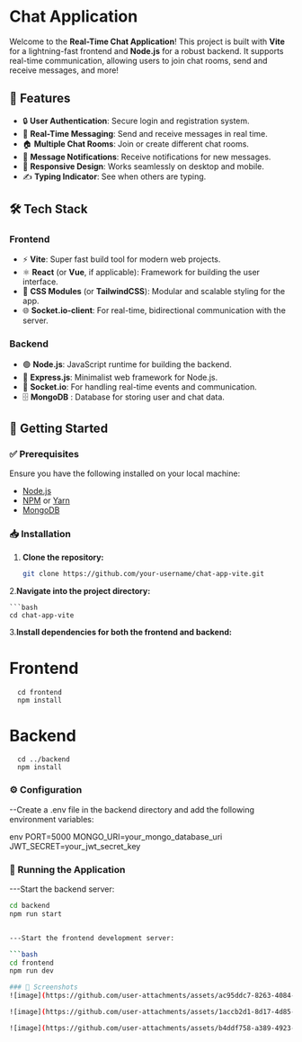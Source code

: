 # Chat Application

Welcome to the **Real-Time Chat Application**! This project is built with **Vite** for a lightning-fast frontend and **Node.js** for a robust backend. It supports real-time communication, allowing users to join chat rooms, send and receive messages, and more!

## 🚀 Features

- 🔒 **User Authentication**: Secure login and registration system.
- 💬 **Real-Time Messaging**: Send and receive messages in real time.
- 🏠 **Multiple Chat Rooms**: Join or create different chat rooms.
- 🔔 **Message Notifications**: Receive notifications for new messages.
- 📱 **Responsive Design**: Works seamlessly on desktop and mobile.
- ✍️ **Typing Indicator**: See when others are typing.

## 🛠 Tech Stack

### Frontend

- ⚡ **Vite**: Super fast build tool for modern web projects.
- ⚛️ **React** (or **Vue**, if applicable): Framework for building the user interface.
- 🎨 **CSS Modules** (or **TailwindCSS**): Modular and scalable styling for the app.
- 🌐 **Socket.io-client**: For real-time, bidirectional communication with the server.

### Backend

- 🟢 **Node.js**: JavaScript runtime for building the backend.
- 🚂 **Express.js**: Minimalist web framework for Node.js.
- 🔗 **Socket.io**: For handling real-time events and communication.
- 🗄 **MongoDB** : Database for storing user and chat data.

## 🚦 Getting Started

### ✅ Prerequisites

Ensure you have the following installed on your local machine:

- [Node.js](https://nodejs.org/)
- [NPM](https://www.npmjs.com/) or [Yarn](https://yarnpkg.com/)
- [MongoDB](https://www.mongodb.com/)

### 📥 Installation

1. **Clone the repository:**

   ```bash
   git clone https://github.com/your-username/chat-app-vite.git
   
2.**Navigate into the project directory:**

    ```bash
    cd chat-app-vite


3.**Install dependencies for both the frontend and backend:**

 # Frontend
      cd frontend
      npm install
# Backend
      cd ../backend
      npm install

### ⚙️ Configuration

--Create a .env file in the backend directory and add the following environment variables:

env
PORT=5000
MONGO_URI=your_mongo_database_uri
JWT_SECRET=your_jwt_secret_key

### 🚀 Running the Application
---Start the backend server:

```bash
cd backend
npm run start


---Start the frontend development server:

```bash
cd frontend
npm run dev

### 📸 Screenshots
![image](https://github.com/user-attachments/assets/ac95ddc7-8263-4084-94d9-a8742177360e)

![image](https://github.com/user-attachments/assets/1accb2d1-8d17-4d85-9122-7e5a28d73fe9)

![image](https://github.com/user-attachments/assets/b4ddf758-a389-4923-bc7f-0766f88f8e8f)




